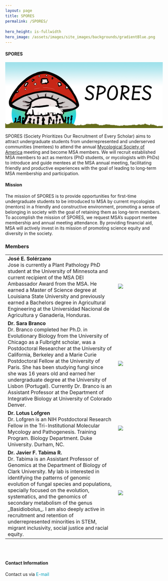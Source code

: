 ```yaml
---
layout: page
title: SPORES
permalink: /SPORES/

hero_height: is-fullwidth
hero_image: /assets/images/site_images/backgrounds/gradientBlue.png
---
```


#### SPORES  

![](/assets/images/site_images/spores_b.jpg)

SPORES (Society Prioritizes Our Recruitment of Every Scholar) aims to attract undergraduate students from underrepresented and underserved communities (mentees) to attend the annual [Mycological Society of America](https://msafungi.org/) meeting and become MSA members. We will recruit established MSA members to act as mentors (PhD students, or mycologists with PhDs) to introduce and guide mentees at the MSA annual meeting, facilitating friendly and productive experiences with the goal of leading to long-term MSA membership and participation.  

#### Mission  

The mission of SPORES is to provide opportunities for first-time undergraduate students to be introduced to MSA by current mycologists (mentors) in a friendly and constructive environment, promoting a sense of belonging in society with the goal of retaining them as long-term members. To accomplish the mission of SPORES, we request MSA’s support mentee membership and annual meeting attendance. By providing financial aid, MSA will actively invest in its mission of promoting science equity and diversity in the society. 


### Members   

<table style="width:100%; border:none;" cellspacing="10" >

<tr style="border:none;">
  <td style="border: none;font-size:16px;">
    <span style="font-weight:700;">José E. Solérzano</span>
    <br>
Jose is currently a Plant Pathology PhD student at the University of Minnesota and current recipient of the MSA DEI Ambassador Award from the MSA. He earned a Master of Science degree at Louisiana State University and previously earned a Bachelors degree in Agricultural Engineering at the Universidad Nacional de Agricultura y Ganaderia, Honduras.
  </td>
  <td style="width:30%;border:none;font-size:16px;">
    <img src= "{{ "/assets/images/site_images/Jose.jpg" | relative_url }}"/>
  </td>
</tr>


<tr style="border:none;">
  <td style="border: none;font-size:16px;">
    <span style="font-weight:700;">Dr. Sara Branco</span>
    <br>
Dr. Branco completed her Ph.D. in Evolutionary Biology from the University of Chicago as a Fulbright scholar, was a Postdoctoral Researcher at the University of California, Berkeley and a Marie Curie Postdoctoral Fellow at the University of Paris. She has been studying fungi since she was 16 years old and earned her undergraduate degree at the University of Lisbon (Portugal). Currently Dr. Branco is an Assistant Professor at the Department of Integrative Biology at University of Colorado Denver.
  </td>
  <td style="width:30%;border:none;font-size:16px;">
    <img src= "{{ "assets/images/site_images/sb.jpg" | relative_url }}"/>
  </td>
</tr>
  

<tr style="border:none;">
  <td style="border: none;font-size:16px;">
    <span style="font-weight:700;">Dr. Lotus Lofgren</span> 
<br>
Dr. Lofgren is an NIH Postdoctoral Research Fellow in the Tri-Institutional Molecular Mycology and Pathogenesis. Training Program. Biology Department. Duke University. Durham, NC.
    </td>
    <td style="width:30%;border:none;font-size:16px;">
	<img src= "{{ "assets/images/site_images/Lof.jpeg" | relative_url }}"/>
    </td>
</tr>

  
<tr style="border:none;">
  <td style="border: none;font-size:16px;">
    <span style="font-weight:700;"> Dr. Javier F. Tabima R.</span>
    <br>
Dr. Tabima is an Assistant Professor of Genomics at the Department of Biology of Clark University. My lab is interested in identifying the patterns of genomic evolution of fungal species and populations, specially focused on the evolution, systematics, and the genomics of secondary metabolism of the genus _Basidiobolus_. I am also deeply active in recruitment and retention of underrepresented minorities in STEM, migrant inclusivity, social justice and racial equity.
  </td>
  <td style="width:30%;border:none;font-size:16px;">
    <img src= "{{ "assets/images/site_images/jv.jpeg" | relative_url }}"/>
  </td>
</tr>
</table>


<br><br>

#### Contact Information  
Contact us via <a href="mailto:ortiz432@umn.edu" style="text-decoration: none; color:#039fb9">E-mail</a>
